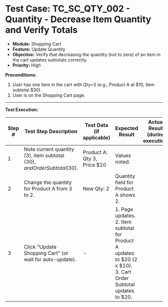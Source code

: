 # Test Case: TC_SC_QTY_002 - Quantity - Decrease Item Quantity and Verify Totals

* **Module:** Shopping Cart
* **Feature:** Update Quantity
* **Objective:** Verify that decreasing the quantity (not to zero) of an item in the cart updates subtotals correctly.
* **Priority:** High

**Preconditions:**
1.  User has one item in the cart with Qty=3 (e.g., Product A at $10, item subtotal $30).
2.  User is on the Shopping Cart page.

---
**Test Execution:**

| Step # | Test Step Description                                                                 | Test Data (if applicable)                     | Expected Result                                                                                                                               | Actual Result (during execution) | Status (during execution) | Notes (during execution) |
|--------|---------------------------------------------------------------------------------------|-----------------------------------------------|-----------------------------------------------------------------------------------------------------------------------------------------------|----------------------------------|---------------------------|--------------------------|
| 1      | Note current quantity (3), item subtotal ($30), and Order Subtotal ($30).             | Product A: Qty 3, Price $10                   | Values noted.                                                                                                                                 |                                  |                           |                          |
| 2      | Change the quantity for Product A from 3 to 2.                                        | New Qty: 2                                    | Quantity field for Product A shows 2.                                                                                                         |                                  |                           |                          |
| 3      | Click "Update Shopping Cart" (or wait for auto-update).                               | -                                             | 1. Page updates. <br> 2. Item subtotal for Product A updates to $20 (2 x $10). <br> 3. Cart Order Subtotal updates to $20.                  |                                  |                           |                          |

